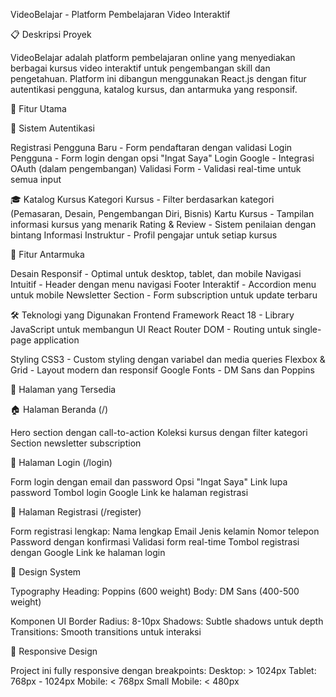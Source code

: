 VideoBelajar - Platform Pembelajaran Video Interaktif

📋 Deskripsi Proyek

VideoBelajar adalah platform pembelajaran online yang menyediakan berbagai kursus video interaktif untuk pengembangan skill dan pengetahuan. Platform ini dibangun menggunakan React.js dengan fitur autentikasi pengguna, katalog kursus, dan antarmuka yang responsif.

🚀 Fitur Utama

🔐 Sistem Autentikasi

Registrasi Pengguna Baru - Form pendaftaran dengan validasi
Login Pengguna - Form login dengan opsi "Ingat Saya"
Login Google - Integrasi OAuth (dalam pengembangan)
Validasi Form - Validasi real-time untuk semua input

🎓 Katalog Kursus
Kategori Kursus - Filter berdasarkan kategori (Pemasaran, Desain, Pengembangan Diri, Bisnis)
Kartu Kursus - Tampilan informasi kursus yang menarik
Rating & Review - Sistem penilaian dengan bintang
Informasi Instruktur - Profil pengajar untuk setiap kursus

🎨 Fitur Antarmuka

Desain Responsif - Optimal untuk desktop, tablet, dan mobile
Navigasi Intuitif - Header dengan menu navigasi
Footer Interaktif - Accordion menu untuk mobile
Newsletter Section - Form subscription untuk update terbaru

🛠 Teknologi yang Digunakan
Frontend Framework
React 18 - Library JavaScript untuk membangun UI
React Router DOM - Routing untuk single-page application

Styling
CSS3 - Custom styling dengan variabel dan media queries
Flexbox & Grid - Layout modern dan responsif
Google Fonts - DM Sans dan Poppins

🎯 Halaman yang Tersedia

🏠 Halaman Beranda (/)

Hero section dengan call-to-action
Koleksi kursus dengan filter kategori
Section newsletter subscription

🔐 Halaman Login (/login)

Form login dengan email dan password
Opsi "Ingat Saya"
Link lupa password
Tombol login Google
Link ke halaman registrasi

📝 Halaman Registrasi (/register)

Form registrasi lengkap:
Nama lengkap
Email
Jenis kelamin
Nomor telepon
Password dengan konfirmasi
Validasi form real-time
Tombol registrasi dengan Google
Link ke halaman login

🎨 Design System

Typography
Heading: Poppins (600 weight)
Body: DM Sans (400-500 weight)

Komponen UI
Border Radius: 8-10px
Shadows: Subtle shadows untuk depth
Transitions: Smooth transitions untuk interaksi

📱 Responsive Design

Project ini fully responsive dengan breakpoints:
Desktop: > 1024px
Tablet: 768px - 1024px
Mobile: < 768px
Small Mobile: < 480px
